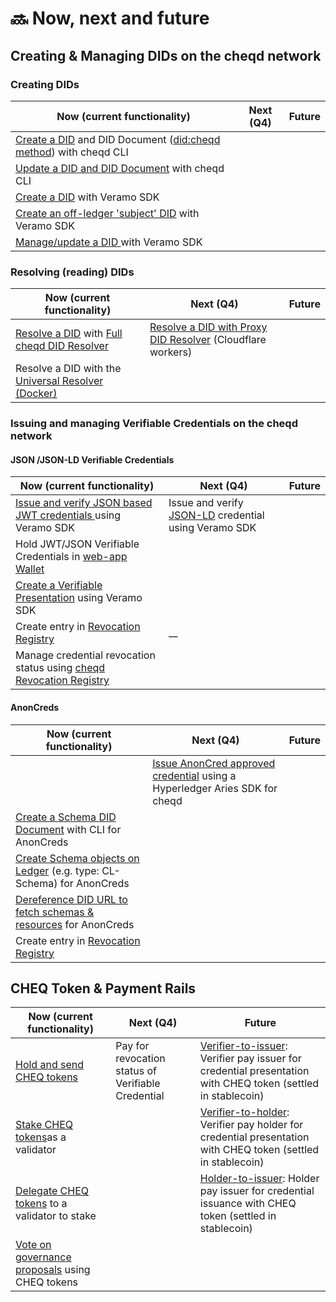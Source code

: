 # 🔜 Now, next and future

## Creating & Managing DIDs on the cheqd network

### Creating DIDs

| Now (current functionality)                                                                                                                                                                                                         | Next (Q4) | Future |
| ----------------------------------------------------------------------------------------------------------------------------------------------------------------------------------------------------------------------------------- | --------- | ------ |
| [Create a DID](https://docs.cheqd.io/identity/tutorials/dids/vdr-tools/create-did-and-did-document) and DID Document ([did:cheqd method](https://docs.cheqd.io/node/architecture/adr-list/adr-002-cheqd-did-method)) with cheqd CLI |           |        |
| [Update a DID and DID Document](https://docs.cheqd.io/identity/ledger-identity/decentralized-identifiers/update-and-manage-did-document) with cheqd CLI                                                                             |           |        |
| [Create a DID](https://docs.cheqd.io/identity/building-decentralized-identity-apps/veramo-sdk-for-cheqd/did-operations) with Veramo SDK                                                                                             |           |        |
| [Create an off-ledger 'subject' DID](https://docs.cheqd.io/identity/building-decentralized-identity-apps/veramo-sdk-for-cheqd/did-operations/create-subject-did) with Veramo SDK                                                    |           |        |
| [Manage/update a DID ](https://docs.cheqd.io/identity/building-decentralized-identity-apps/veramo-sdk-for-cheqd/did-operations/update-did)with Veramo SDK                                                                           |           |        |

### Resolving (reading) DIDs

| Now (current functionality)                                                                                                                                                      | Next (Q4)                                                                                                                                          | Future |
| -------------------------------------------------------------------------------------------------------------------------------------------------------------------------------- | -------------------------------------------------------------------------------------------------------------------------------------------------- | ------ |
| [Resolve a DID](https://docs.cheqd.io/identity/tutorials/did-resolver/using-full-cheqd-did-resolver) with [Full cheqd DID Resolver](../../suite/identity-ledger/did-resolver.md) | [Resolve a DID with Proxy DID Resolver](https://docs.cheqd.io/identity/tutorials/did-resolver/using-light-cheqd-did-resolver) (Cloudflare workers) |        |
| Resolve a DID with the [Universal Resolver (Docker)](https://dev.uniresolver.io/)                                                                                                |                                                                                                                                                    |        |

### Issuing and managing Verifiable Credentials on the cheqd network

#### JSON /JSON-LD Verifiable Credentials

| Now (current functionality)                                                                                                                                                     | Next (Q4)                                                                                      | Future |
| ------------------------------------------------------------------------------------------------------------------------------------------------------------------------------- | ---------------------------------------------------------------------------------------------- | ------ |
| [Issue and verify JSON based JWT credentials ](https://docs.cheqd.io/identity/building-decentralized-identity-apps/veramo-sdk-for-cheqd/verifiable-credentials)using Veramo SDK | Issue and verify [JSON-LD](https://github.com/cheqd/identity-docs) credential using Veramo SDK |        |
| Hold JWT/JSON Verifiable Credentials in [web-app Wallet](https://wallet.cheqd.io/)                                                                                              |                                                                                                |        |
| [Create a Verifiable Presentation](https://docs.cheqd.io/identity/building-decentralized-identity-apps/veramo-sdk-for-cheqd/verifiable-presentations) using Veramo SDK          |                                                                                                |        |
| Create entry in [Revocation Registry](../../suite/identity-ledger/revocation-registry.md)                                                                                       | __                                                                                             |        |
| Manage credential revocation status using [cheqd Revocation Registry](https://docs.cheqd.io/node/architecture/adr-list/adr-007-revocation-registry)                             |                                                                                                |        |

#### AnonCreds

| Now (current functionality)                                                                                                                         | Next (Q4)                                                                                                                                                 | Future |
| --------------------------------------------------------------------------------------------------------------------------------------------------- | --------------------------------------------------------------------------------------------------------------------------------------------------------- | ------ |
|                                                                                                                                                     | [Issue AnonCred approved credential](https://docs.cheqd.io/node/architecture/adr-list/adr-008-identity-resources) using a Hyperledger Aries SDK for cheqd |        |
| [Create a Schema DID Document](https://docs.cheqd.io/node/architecture/adr-list/adr-008-identity-resources) with CLI for AnonCreds                  |                                                                                                                                                           |        |
| [Create Schema objects on Ledger](https://docs.cheqd.io/node/architecture/adr-list/adr-008-identity-resources) (e.g. type: CL-Schema) for AnonCreds |                                                                                                                                                           |        |
| [Dereference DID URL to fetch schemas & resources](https://docs.cheqd.io/node/architecture/adr-list/adr-008-identity-resources) for AnonCreds       |                                                                                                                                                           |        |
| Create entry in [Revocation Registry](../../suite/identity-ledger/revocation-registry.md)                                                           |                                                                                                                                                           |        |

## CHEQ Token & Payment Rails

| Now (current functionality)                                                               | Next (Q4)                                          | Future                                                                                                                                                                                    |
| ----------------------------------------------------------------------------------------- | -------------------------------------------------- | ----------------------------------------------------------------------------------------------------------------------------------------------------------------------------------------- |
| [Hold and send CHEQ tokens](https://wallet.cheqd.io/welcome)                              | Pay for revocation status of Verifiable Credential | [Verifier-to-issuer](https://learn.cheqd.io/overview/introduction-to-usdcheq#holder-pays-issuer): Verifier pay issuer for credential presentation with CHEQ token (settled in stablecoin) |
| [Stake CHEQ tokens](https://wallet.cheqd.io/staking)as a validator                        |                                                    | [Verifier-to-holder](https://learn.cheqd.io/overview/introduction-to-usdcheq#holder-pays-issuer): Verifier pay holder for credential presentation with CHEQ token (settled in stablecoin) |
| [Delegate CHEQ tokens](https://wallet.cheqd.io/staking) to a validator to stake           |                                                    | [Holder-to-issuer](https://learn.cheqd.io/overview/introduction-to-usdcheq#holder-pays-issuer): Holder pay issuer for credential issuance with CHEQ token (settled in stablecoin)         |
| [Vote on governance proposals](https://commonwealth.im/cheqd/proposals) using CHEQ tokens |                                                    |                                                                                                                                                                                           |
